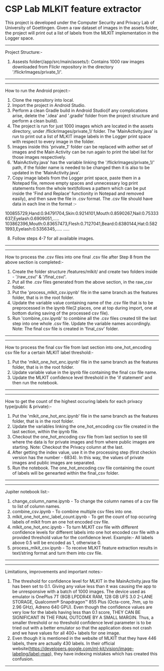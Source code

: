 # CSP Lab MLKIT feature extractor

This project is developed under the Computer Security and Privacy Lab of University of Goettingen. Given a raw dataset of images in the assets folder, the project will print out a list of labels from the MLKIT implementation in the Logger space.

*****
Project Structure:-

1. Assests folder(/app/src/main/assets/): Contains 1000 raw images downloaded from Flickr repository in the directory '/flickrImages/private_1/'.
*****

*****
How to run the Android project:-

1. Clone the repository into local.
2. Import the project in Android Studio.
3. Perform a clean Gradle build in Android Studio(if any complications arise, delete the '.idea' and '.gradle' folder from the project structure and perform a clean build).
4. The project is run for just 1000 images which are located in the assets directory, under /flickrImages/private_1/ folder. The 'MainActivity.java' is run to print out a list of MLKIT image labels in the Logger print space with respect to every image in the folder.
5. Images inside this 'private_1' folder can be replaced with aother set of images and the Main Activity can be run again to print the label list for those images respectively.
6. 'MainActivity.java' has the variable linking the '/flickrImages/private_1/' path, if the folder name is needed to be changed then it is also to be updated in the 'MainActivity.java'.
7. Copy image labels from the Logger print space, paste them in a Notepad file, remove empty spaces and unnecessary log print statements from the whole text(follows a pattern which can be put inside the 'Find and Replace' functionity in Notepad and removed easily), and then save the file in .csv format. The .csv file should have data in each line in the format :- 

100855729,Hand:0.94791704,Skin:0.9214101,Mouth:0.8590267,Nail:0.75333637,Eyelash:0.6909051,.....
103862396,Mouth:0.83657473,Flesh:0.7127041,Beard:0.6380144,Hat:0.5821993,Eyelash:0.5356345,.....
.....

8. Follow steps 4-7 for all available images.
*****

*****
How to process the .csv files into one final .csv file after Step 8 from the above section is completed:-

1. Create the folder structure /features/mlkit/ and create two folders inside - '/raw_csv/' & '/final_csv/'.
2. Put all the .csv files generated from the above section, in the raw_csv folder.
3. Put the 'process_mlkit_csv.ipynb' file in the same branch as the features folder, that is in the root folder.
4. Update the variable value containing name of the .csv file that is to be preprocessed in the ipynb file(2 places, one at top during import, one at bottom during saving of the processed csv file).
5. Run 'combine_csv.ipynb' to combine all the .csv files created till the last step into one whole .csv file. Update the variable names accordingly. Note: The final csv file is created in 'final_csv' folder.
*****

*****
How to process the final csv file from last section into one_hot_encoding csv file for a certain MLKIT label threshold:-

1. Put the 'mlkit_one_hot_enc.ipynb' file in the same branch as the features folder, that is in the root folder.
2. Update variable value in the ipynb file containing the final csv file name.
3. Update the MLKIT confidence level threshold in the 'if statement' and then run the notebook.
*****

*****
How to get the count of the highest occuring labels for each privacy type(public & private):-

1. Put the 'mlkit_one_hot_enc.ipynb' file in the same branch as the features folder, that is in the root folder.
2. Update the variables linking the one_hot_encoding csv file created in the last section, within the ipynb file.
3. Checkout the one_hot_encoding csv file from last section to see till where the data is for private images and from where public images are starting. Note: Checkout the Privacy column at the last.
4. After getting the index value, use it in the processing step (first checkin version has the number - 6834). In this way, the values of private images and public images are separated.
5. Run the notebook. The one_hot_encoding csv file containing the count of labels will be genearted within the final_csv folder.
*****

*****
Jupiter notebook list:-

1. change_column_name.ipynb - To change the column names of a csv file to list of column names.
2. combine_csv.ipynb - To combine multiple csv files into one.
3. mlkit_one_hot_enc_label_count.ipynb - To get the count of top occuring labels of mlkit from an one hot encoded csv file.
4. mlkit_one_hot_enc.ipynb - To turn MLKIT csv file with different confidence levels for different labels into one hot encoded csv file with a provided threshold value for the confidence level. Example:- All labels above 0.5 will be encoded as 1, otherwise 0.
5. process_mlkit_csv.ipynb - To receive MLKIT feature extraction results in text/string format and turn them into csv file.
*****

*****
Limitations, improvements and important notes:-

1. The threshold for confidence level for MLKIT in the MainActivity.java file has been set to 0.1. Giving any value less than it was causing the app to be unresponsive with a batch of 1000 images. The device used as emulator is OnePlus 7T (8GB LPDDR4X RAM, 128 GB UFS 3.0 2-LANE STORAGE, Qualcomm® Snapdragon™ 855 Plus (Octa-core, 7nm, up to 2.96 GHz), Adreno 640 GPU). Even though the confidence values are very low for the labels having less than 0.1 score, THEY CAN BE SIGNIFICANT IN THE FINAL OUTCOME BY A SMALL MARGIN. Thus, a smaller threshold or no threshold confidence level parameter is to be tried out with a better emulator so that the application does not crash and we have values for all 400+ labels for one image.
2. Even though it is mentioned in the website of MLKIT that they have 446 labels, there are actually 430 labels. In their official website(https://developers.google.com/ml-kit/vision/image-labeling/label-map), they have indexing mistakes which has created this confusion.
*****
